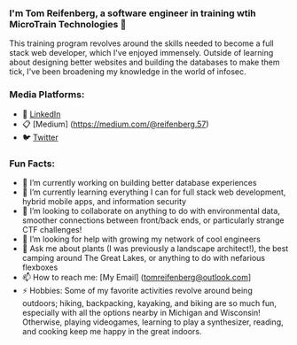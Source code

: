 ### I'm Tom Reifenberg, a software engineer in training wtih MicroTrain Technologies 👋

This training program revolves around the skills needed to become a full stack web developer, which I've enjoyed immensely. Outside of learning about designing better websites and building the databases to make them tick, I've been broadening my knowledge in the world of infosec. 

<!--
**tomreifenberg/tomreifenberg** is a ✨ _special_ ✨ repository because its `README.md` (this file) appears on your GitHub profile.
-->

### Media Platforms:

- 🔗 [LinkedIn](http://linkedin.com/in/tomreifenberg) 
- 📋 [Medium] (https://medium.com/@reifenberg.57) 
- 🐦 [Twitter](http://twitter.com/Tomtheplantsman) 

### Fun Facts:

- 🔭 I’m currently working on building better database experiences
- 🌱 I’m currently learning everything I can for full stack web development, hybrid mobile apps, and information security
- :handshake: I’m looking to collaborate on anything to do with environmental data, smoother connections between front/back ends, or particularly strange CTF challenges!
- 🤔 I’m looking for help with growing my network of cool engineers
- 💬 Ask me about plants (I was previously a landscape architect!), the best camping around The Great Lakes, or anything to do with nefarious flexboxes 
- 📫 How to reach me: [My Email] (tomreifenberg@outlook.com]
- ⚡  Hobbies: Some of my favorite activities revolve around being outdoors; hiking, backpacking, kayaking, and biking are so much fun, especially with all the options nearby in Michigan and Wisconsin! Otherwise, playing videogames, learning to play a synthesizer, reading, and cooking keep me happy in the great indoors.

